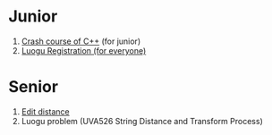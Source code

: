 # Junior
1. [Crash course of C++](https://github.com/rougier/cpp-crash-course) (for junior)
2. [Luogu Registration (for everyone)](https://www.luogu.org/team/show?teamid=12844)

# Senior
1. [Edit distance](https://web.stanford.edu/class/cs124/lec/med.pdf)
2. Luogu problem (UVA526 String Distance and Transform Process)
